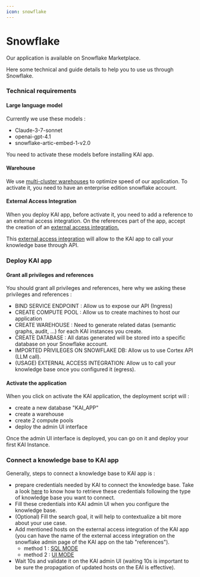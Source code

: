 ```yaml
---
icon: snowflake
---
```


# Snowflake

Our application is available on Snowflake Marketplace.

Here some technical and guide details to help you to use us through Snowflake.

### Technical requirements

#### Large language model

Currently we use these models :&#x20;

* Claude-3-7-sonnet
* openai-gpt-4.1
* snowflake-artic-embed-1-v2.0

You need to activate these models before installing KAI app.

#### Warehouse

We use [multi-cluster warehouses](https://docs.snowflake.com/en/user-guide/warehouses-multicluster) to optimize speed of our application. To activate it, you need to have an enterprise edition snowflake account.

#### External Access Integration

When you deploy KAI app, before activate it, you need to add a reference to an external access integration. On the references part of the app, accept the creation of an [external access integration.](https://docs.snowflake.com/en/developer-guide/external-network-access/creating-using-external-network-access)

This [external access integration](https://docs.snowflake.com/en/developer-guide/external-network-access/creating-using-external-network-access) will allow to the KAI app to call your knowledge base through API.

### Deploy KAI app

#### Grant all privileges and references

You should grant all privileges and references, here why we asking these privileges and references :

* BIND SERVICE ENDPOINT : Allow us to expose our API (Ingress)
* CREATE COMPUTE POOL : Allow us to create machines to host our application
* CREATE WAREHOUSE : Need to generate related datas (semantic graphs, audit, ...) for each KAI instances you create.
* CREATE DATABASE : All datas generated will be stored into a specific database on your Snowflake account.
* IMPORTED PRIVILEGES ON SNOWFLAKE DB: Allow us to use Cortex API (LLM call).
* (USAGE) EXTERNAL ACCESS INTEGRATION: Allow us to call your knowledge base once you configured it (egress).

#### Activate the application

When you click on activate the KAI application, the deployment script will :

* create a new database "KAI\_APP"
* create a warehouse&#x20;
* create 2 compute pools
* deploy the admin UI interface

Once the admin UI interface is deployed, you can go on it and deploy your first KAI Instance.

### Connect a knowledge base to KAI app

Generally, steps to connect a knowledge base to KAI app is :

* prepare credentials needed by KAI to connect the knowledge base. Take a look [here](https://k-ai.gitbook.io/knowledge-ai/api/knowledge-base) to know how to retrieve these credentials following the type of knowledge base you want to connect.
* Fill these credentials into KAI admin UI when you configure the knowledge base.
* (Optional) Fill the search goal, it will help to contextualize a bit more about your use case.
* Add mentioned hosts on the external access integration of the KAI app (you can have the name of the external access integration on the snowflake admin page of the KAI app on the tab "references").
  * method 1 : [SQL MODE](https://docs.snowflake.com/en/sql-reference/sql/alter-external-access-integration)
  * method 2 : [UI MODE](https://docs.snowflake.com/en/developer-guide/external-network-access/creating-using-external-network-access)
* Wait 10s and validate it on the KAI admin UI (waiting 10s is important to be sure the propagation of updated hosts on the EAI is effective).
